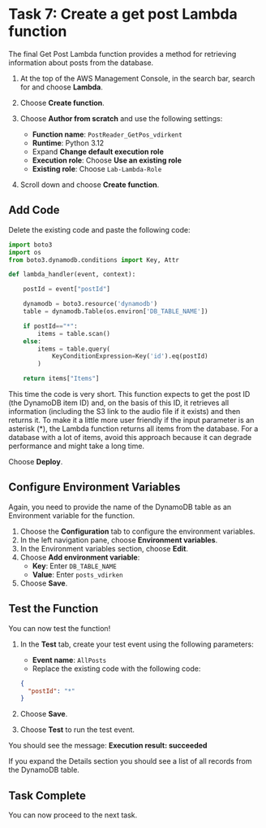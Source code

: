 # Task 7: Create a get post Lambda function

The final Get Post Lambda function provides a method for retrieving information about posts from the database.

1. At the top of the AWS Management Console, in the search bar, search for and choose **Lambda**.

2. Choose **Create function**.

3. Choose **Author from scratch** and use the following settings:
   - **Function name**: `PostReader_GetPos_vdirkent`
   - **Runtime**: Python 3.12
   - Expand **Change default execution role**
   - **Execution role**: Choose **Use an existing role**
   - **Existing role**: Choose `Lab-Lambda-Role`

4. Scroll down and choose **Create function**.

## Add Code

Delete the existing code and paste the following code:

```python
import boto3
import os
from boto3.dynamodb.conditions import Key, Attr

def lambda_handler(event, context):

    postId = event["postId"]

    dynamodb = boto3.resource('dynamodb')
    table = dynamodb.Table(os.environ['DB_TABLE_NAME'])

    if postId=="*":
        items = table.scan()
    else:
        items = table.query(
            KeyConditionExpression=Key('id').eq(postId)
        )

    return items["Items"]
```

This time the code is very short. This function expects to get the post ID (the DynamoDB item ID) and, on the basis of this ID, it retrieves all information (including the S3 link to the audio file if it exists) and then returns it. To make it a little more user friendly if the input parameter is an asterisk (*), the Lambda function returns all items from the database. For a database with a lot of items, avoid this approach because it can degrade performance and might take a long time.

Choose **Deploy**.

## Configure Environment Variables

Again, you need to provide the name of the DynamoDB table as an Environment variable for the function.

1. Choose the **Configuration** tab to configure the environment variables.
2. In the left navigation pane, choose **Environment variables**.
3. In the Environment variables section, choose **Edit**.
4. Choose **Add environment variable**:
   - **Key**: Enter `DB_TABLE_NAME`
   - **Value**: Enter `posts_vdirken`
5. Choose **Save**.

## Test the Function

You can now test the function!

1. In the **Test** tab, create your test event using the following parameters:
   - **Event name**: `AllPosts`
   - Replace the existing code with the following code:
   ```json
   {
     "postId": "*"
   }
   ```

2. Choose **Save**.

3. Choose **Test** to run the test event.

You should see the message: **Execution result: succeeded**

If you expand the Details section you should see a list of all records from the DynamoDB table.

## Task Complete
You can now proceed to the next task.
